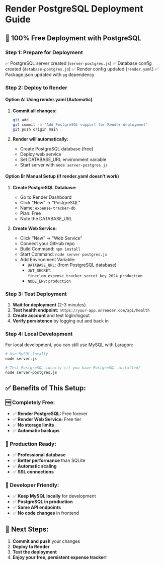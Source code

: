 # Render PostgreSQL Deployment Guide

## 🎯 100% Free Deployment with PostgreSQL

### Step 1: Prepare for Deployment
✅ PostgreSQL server created (`server-postgres.js`)
✅ Database config created (`database-postgres.js`)
✅ Render config updated (`render.yaml`)
✅ Package.json updated with `pg` dependency

### Step 2: Deploy to Render

#### Option A: Using render.yaml (Automatic)
1. **Commit all changes:**
   ```bash
   git add .
   git commit -m "Add PostgreSQL support for Render deployment"
   git push origin main
   ```

2. **Render will automatically:**
   - Create PostgreSQL database (free)
   - Deploy web service
   - Set DATABASE_URL environment variable
   - Start server with `node server-postgres.js`

#### Option B: Manual Setup (if render.yaml doesn't work)
1. **Create PostgreSQL Database:**
   - Go to Render Dashboard
   - Click "New" → "PostgreSQL"
   - Name: `expense-tracker-db`
   - Plan: Free
   - Note the DATABASE_URL

2. **Create Web Service:**
   - Click "New" → "Web Service"
   - Connect your GitHub repo
   - Build Command: `npm install`
   - Start Command: `node server-postgres.js`
   - Add Environment Variable:
     - `DATABASE_URL`: (from PostgreSQL database)
     - `JWT_SECRET`: `fineclem_expense_tracker_secret_key_2024_production`
     - `NODE_ENV`: `production`

### Step 3: Test Deployment
1. **Wait for deployment** (2-3 minutes)
2. **Test health endpoint:** `https://your-app.onrender.com/api/health`
3. **Create account** and test login/logout
4. **Verify persistence** by logging out and back in

### Step 4: Local Development
For local development, you can still use MySQL with Laragon:
```bash
# Use MySQL locally
node server.js

# Test PostgreSQL locally (if you have PostgreSQL installed)
node server-postgres.js
```

## ✅ Benefits of This Setup:

### 🆓 Completely Free:
- ✅ **Render PostgreSQL:** Free forever
- ✅ **Render Web Service:** Free tier
- ✅ **No storage limits**
- ✅ **Automatic backups**

### 🚀 Production Ready:
- ✅ **Professional database**
- ✅ **Better performance** than SQLite
- ✅ **Automatic scaling**
- ✅ **SSL connections**

### 🔧 Developer Friendly:
- ✅ **Keep MySQL locally** for development
- ✅ **PostgreSQL in production**
- ✅ **Same API endpoints**
- ✅ **No code changes** in frontend

## 🎯 Next Steps:
1. **Commit and push** your changes
2. **Deploy to Render**
3. **Test the deployment**
4. **Enjoy your free, persistent expense tracker!**